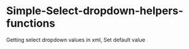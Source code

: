 Simple-Select-dropdown-helpers-functions
========================================

Getting select dropdown values in xml, Set default value